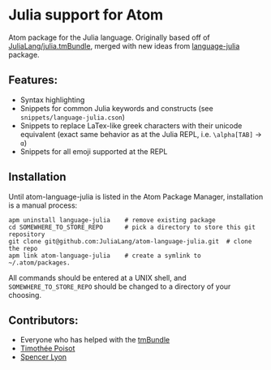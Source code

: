 # Julia support for Atom

Atom package for the Julia language. Originally based off of [JuliaLang/julia.tmBundle](https://github.com/JuliaLang/Julia.tmbundle), merged with new ideas from  [language-julia](https://github.com/tpoisot/language-julia/blob/master/README.md) package.

## Features:

- Syntax highlighting
- Snippets for common Julia keywords and constructs (see `snippets/language-julia.cson`)
- Snippets to replace LaTex-like greek characters with their unicode equivalent (exact same behavior as at the Julia REPL, i.e. `\alpha[TAB]` → `α`)
- Snippets for all emoji supported at the REPL


## Installation
Until atom-language-julia is listed in the Atom Package Manager, installation is a manual process:

```
apm uninstall language-julia    # remove existing package
cd SOMEWHERE_TO_STORE_REPO      # pick a directory to store this git repository
git clone git@github.com:JuliaLang/atom-language-julia.git  # clone the repo
apm link atom-language-julia    # create a symlink to ~/.atom/packages.
```

All commands should be entered at a UNIX shell, and `SOMEWHERE_TO_STORE_REPO` should be changed to a directory of your choosing.

## Contributors:

- Everyone who has helped with the [tmBundle](https://github.com/JuliaLang/Julia.tmbundle)
- [Timothée Poisot](mailto:tim@poisotlab.io "tim@poisotlab.io")
- [Spencer Lyon](mailto:spencer.lyon@stern.nyu.edu "spencer.lyon@stern.nyu.edu")
